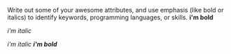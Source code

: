 Write out some of your awesome attributes, and use emphasis (like bold or italics) to identify keywords, programming languages, or skills. 
**i'm bold**


*i'm italic*


*i'm italic **i'm bold***
